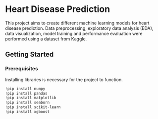 # Heart Disease Prediction

This project aims to create different machine learning models for heart disease prediction. Data preprocessing, exploratory data analysis (EDA), data visualization, model training and performance evaluation were performed using a dataset from Kaggle.

## Getting Started
### Prerequisites

Installing libraries is necessary for the project to function.
```py
!pip install numpy
!pip install pandas
!pip install matplotlib
!pip install seaborn
!pip install scikit-learn
!pip install xgboost
```
